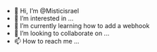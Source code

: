 - 👋 Hi, I’m @Misticisrael
- 👀 I’m interested in ...
- 🌱 I’m currently learning how to add a webhook 
- 💞️ I’m looking to collaborate on ...
- 📫 How to reach me ...

<!---
Misticisrael/Misticisrael is a ✨ special ✨ repository because its `README.md` (this file) appears on your GitHub profile.
You can click the Preview link to take a look at your changes.
--->
